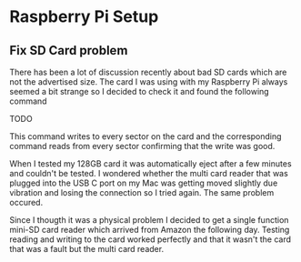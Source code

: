 # Raspberry Pi Setup


## Fix SD Card problem
 

There has been a lot of discussion recently about bad SD cards which are not the advertised size. The card I was using with my Raspberry Pi always seemed a bit strange so I decided to check it and found the following command

TODO

This command writes to every sector on the card and the corresponding command reads from every sector confirming that the write was good.

When I tested my 128GB card it was automatically eject after a few minutes and couldn't be tested. I wondered whether the multi card reader that was plugged into the USB C port on my Mac was getting moved slightly due vibration and losing the connection so I tried again. The same problem occured. 

Since I thougth it was a physical problem I decided to get a single function mini-SD card reader which arrived from Amazon the following day. Testing reading and writing to the card worked perfectly and that it wasn't the card that was a fault but the multi card reader.